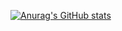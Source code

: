 
[![Anurag's GitHub stats](https://github-readme-stats.vercel.app/api?username=Sublimeful)](https://github.com/anuraghazra/github-readme-stats)
